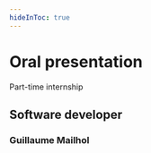 ```yaml
---
hideInToc: true
---
```


# Oral presentation

Part-time internship

## Software developer

### Guillaume Mailhol
